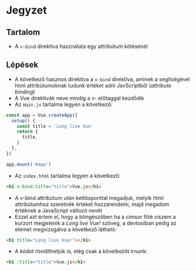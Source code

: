 # Jegyzet

## Tartalom

- A `v-bind` direktíva használata egy attribútum kötésénél

## Lépések

- A következő hasznos direktíva a `v-bind` direktíva, aminek a segítségével html attribútumoknak tudunk értéket adni JavScriptből (_attribute binding_)
- A Vue direktívák neve mindig a _v-_ előtaggal kezdődik
- Az `main.js` tartalma legyen a következő:

```js
const app = Vue.createApp({
  setup() {
    const title = 'Long live Vue'
    return {
      title,
    }
  },
})

app.mount('#app')
```

- Az `index.html` tartalma legyen a következő:

```html
<h1 v-bind:title="title">Vue.js</h1>
```

- A v-bind attribútum után kettősponttal megadjuk, melyik html attribútumhoz szeretnék értéket hozzárendelni, majd megadom értéknek a JavaScript változó nevét
- Ezzel azt értem el, hogy a böngészőben ha a címsor fölé viszem a kurzort megjelenik a _Long live Vue!_ szöveg, a devtoolban pedig az elemet megvizsgálva a következő látható:

```html
<h1 title="Long live Vue!"></h1>
```

- A kódot rövidíthetjük is, elég csak a következőt írnunk:

```html
<h1 :title="title">Vue.js</h1>
```
